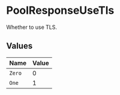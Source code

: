 # PoolResponseUseTls

Whether to use TLS.


## Values

| Name   | Value  |
| ------ | ------ |
| `Zero` | 0      |
| `One`  | 1      |